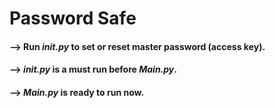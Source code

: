 # Password Safe
#### --> Run _**init.py**_ to set or reset master password (access key).
#### --> _**init.py**_ is a must run before _**Main.py**_.
#### --> _**Main.py**_ is ready to run now.
